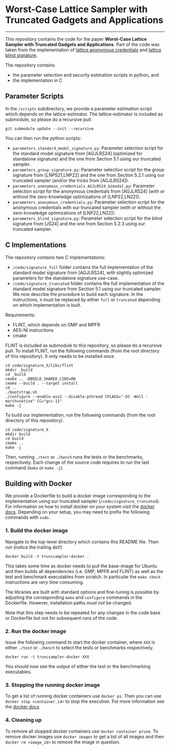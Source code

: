 # Worst-Case Lattice Sampler with Truncated Gadgets and Applications
---

This repository contains the code for the paper **Worst-Case Lattice Sampler with Truncated Gadgets and Applications**. Part of the code was taken from the implementation of [lattice anonymous credentials](https://github.com/Chair-for-Security-Engineering/lattice-anonymous-credentials) and [lattice blind signature](https://github.com/latticeblindsignature/lattice-blind-signature).  

The repository contains
- the parameter selection and security estimation scripts in python, and
- the implementation in C

## Parameter Scripts

In the `/scripts` subdirectory, we provide a parameter estimation script which depends on the lattice-estimator.
The lattice-estimator is included as submodule, so please do a recursive pull.
```shell
git submodule update --init --recursive
```

You can then run the python scripts:  
- `parameters_standard_model_signature.py`: Parameter selection script for the standard model signature from [AGJLRS24] (optimized for standalone signature) and the one from Section 5.1 using our truncated sampler.  
- `parameters_group_signature.py`: Parameter selection script for the group signature from [LNPS21,LNP22] and the one from Section 5.2.1 using our truncated sampler (and/or the tricks from [AGJLRS24]).  
- `parameters_anonymous_credentials_AGJLRS24_bimodal.py`: Parameter selection script for the anonymous credentials from [AGJLRS24] (with or without the zero-knowledge optimizations of [LNP22,LN22]).  
- `parameters_anonymous_credentials.py`: Parameter selection script for the anonymous credentials with our truncated sampler (with or without the zero-knowledge optimizations of [LNP22,LN22]).  
- `parameters_blind_signature.py`: Parameter selection script for the blind signature from [JS24] and the one from Section 5.2.3 using our truncated sampler.  

## C Implementations

The repository contains two C implementations:  
- `/code/signature_full` folder contains the full implementation of the standard model signature from [AGJLRS24], with slightly optimized parameters for the standalone signature use-case.  
- `/code/signature_truncated` folder contains the full implementation of the standard model signature from Section 5.1 using our truncated sampler.  
We now describe the procedure to build each signature. In the instructions, `X` must be replaced by either `full` or `truncated` depending on which implementation is built.  

Requirements:
- FLINT, which depends on GMP and MPFR
- AES-NI instructions
- cmake

FLINT is included as submodule to this repository, so please do a recursive pull.
To install FLINT, run the following commands (from the root directory of this repository). It only needs to be installed once.
```shell
cd code/signature_X/libs/flint
mkdir _build
cd _build
cmake .. -DBUILD_SHARED_LIBS=ON
cmake --build . --target install
cd ..
./bootstrap.sh 
./configure --enable-avx2 --disable-pthread CFLAGS="-O3 -Wall -march=native" CC="gcc-11"
make -j
```

To build our implementation, run the following commands (from the root directory of this repository).
```shell
cd code/signature_X
mkdir build
cd build
cmake ..
make -j
```

Then, running `./test` or `./bench` runs the tests or the benchmarks, respectively. Each change of the source code requires to run the last command (`make` or `make -j`).


## Building with Docker

We provide a Dockerfile to build a docker image corresponding to the implementation using our truncated sampler (`/code/signature_truncated`).
For information on how to install docker on your system visit the [docker docs](https://docs.docker.com/).
Depending on your setup, you may need to prefix the following commands with `sudo`.

### 1. Build the docker image
Navigate to the top-level directory which contains this README file. Then run (notice the trailing dot!)
```shell
docker build -t truncsampler-docker .
```
This takes some time as docker needs to pull the base-image for Ubuntu and then builds all dependencies
(i.e. GMP, MPFR and FLINT) as well as the test and benchmark executables from scratch.
In particular the `make check` instructions are *very* time consuming.

The libraries are built with standard options and fine-tuning is possible by adjusting the corresponding
`make` and `configure` commands in the Dockerfile. However, installation paths *must not* be changed.

Note that this step needs to be repeated for any changes in the code base or Dockerfile but not
for subsequent runs of the code.

### 2. Run the docker image
Issue the following command to start the docker container, where `XXX` is either `./test` or `./bench` to select
the tests or benchmarks respectively.
```shell
docker run -t truncsampler-docker XXX
```
You should now see the output of either the test or the benchmarking executables.

### 3. Stopping the running docker image
To get a list of running docker containers use `docker ps`. Then you can use `docker stop <container_id>` to stop
the execution. For more information see the [docker docs](https://docs.docker.com/engine/reference/builder/).

### 4. Cleaning up
To remove all stopped docker containers use `docker container prune`.
To remove docker images use `docker images` to get a list of all images and then `docker rm <image_id>` to remove
the image in question.